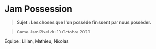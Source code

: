 # Jam Possession

> **Sujet : Les choses que l'on possède finissent par nous posséder.**

> Game Jam Pixel du 10 Octobre 2020

Équipe : Lilian, Mathieu, Nicolas

